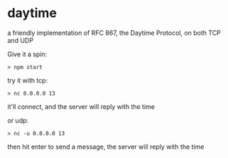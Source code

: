 # daytime

a friendly implementation of RFC 867, the Daytime Protocol, on both TCP and UDP

Give it a spin:
```
> npm start
```

try it with tcp:
```
> nc 0.0.0.0 13
```
it'll connect, and the server will reply with the time

or udp:
```
> nc -u 0.0.0.0 13
```
then hit enter to send a message, the server will reply with the time
